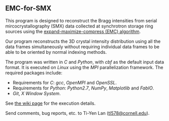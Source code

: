 ## EMC-for-SMX

This program is designed to reconstruct the Bragg intensities from serial mircocrystallography (SMX) data collected at synchrotron storage ring sources using the [expand-maximize-compress (EMC) algorithm](https://journals.aps.org/pre/abstract/10.1103/PhysRevE.80.026705).

Our program reconstructs the 3D crystal intensity distribution using all the data frames simultaneously without requiring
individual data frames to be able to be oriented by normal indexing methods.

The program was written in *C* and *Python*, with *cbf* as the default input data format.
It is executed on *Linux* using the *MPI* parallelization framework.
The required packages include:

- Requirements for *C*: *gcc*, *OpenMPI* and *OpenSSL*.
- Requirements for *Python*: *Python2.7*, *NumPy*, *Matplotlib* and *FabIO*.
- *Git*, *X Window System*.

See [the wiki page](https://github.com/tl578/EMC-for-SMX/wiki) for the execution details.

Send comments, bug reports, etc. to Ti-Yen Lan (tl578@cornell.edu).

